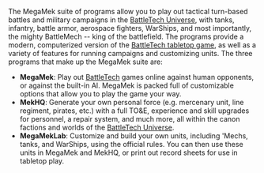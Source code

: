 The MegaMek suite of programs allow you to play out tactical turn-based battles and military campaigns in the [BattleTech Universe](https://bg.battletech.com/universe/), with tanks, infantry, battle armor, aerospace fighters, WarShips, and most importantly, the mighty BattleMech -- king of the battlefield. The programs provide a modern, computerized version of the [BattleTech tabletop game](https://bg.battletech.com/), as well as a variety of features for running campaigns and customizing units. The three programs that make up the MegaMek suite are:

- **MegaMek**: Play out [BattleTech](https://bg.battletech.com/) games online against human opponents, or against the built-in AI. MegaMek is packed full of customizable options that allow you to play the game your way.
- **MekHQ**: Generate your own personal force (e.g. mercenary unit, line regiment, pirates, etc.) with a full TO&E, experience and skill upgrades for personnel, a repair system, and much more, all within the canon factions and worlds of the [BattleTech Universe](https://bg.battletech.com/universe/). 
- **MegaMekLab**: Customize and build your own units, including 'Mechs, tanks, and WarShips, using the official rules. You can then use these units in MegaMek and MekHQ, or print out record sheets for use in tabletop play. 
